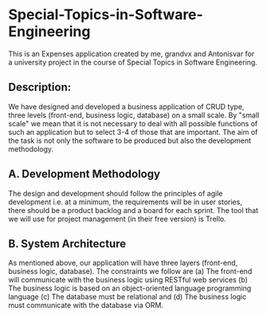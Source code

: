 # Special-Topics-in-Software-Engineering

This is an Expenses application created by me, grandvx and Antonisvar for a university project in the course of Special Topics in Software Engineering.

## Description:

We have designed and developed a business application of CRUD type, three levels (front-end, business logic, database) on a small scale. By "small scale" we mean that it is not necessary to deal with all possible functions of such an application but to select 3-4 of those that are important. The aim of the task is not only the software to be produced but also the development methodology.

## A. Development Methodology

Τhe design and development should follow the principles of agile development i.e. at a minimum, the requirements will be in user stories, there should be a product backlog and a board for each sprint.
The tool that we will use for project management (in their free version) is Trello.

## B. System Architecture

As mentioned above, our application will have three layers (front-end, business logic, database).
The constraints we follow are
(a) The front-end will communicate with the business logic using RESTful web services
(b) The business logic is based on an object-oriented language programming language
(c) The database must be relational and
(d) The business logic must communicate with the database via ORM.

